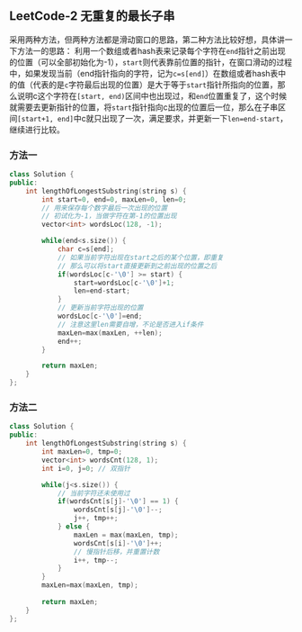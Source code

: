 ## LeetCode-2 无重复的最长子串

采用两种方法，但两种方法都是滑动窗口的思路，第二种方法比较好想，具体讲一下方法一的思路：
利用一个数组或者hash表来记录每个字符在`end`指针之前出现的位置（可以全部初始化为-1），`start`则代表靠前位置的指针，在窗口滑动的过程中，如果发现当前（end指针指向的字符，记为`c=s[end]`）在数组或者hash表中的值（代表的是`c`字符最后出现的位置）是大于等于`start`指针所指向的位置，那么说明c这个字符在`[start, end)`区间中也出现过，和`end`位置重复了，这个时候就需要去更新指针的位置，将`start`指针指向c出现的位置后一位，那么在子串区间`[start+1, end]`中c就只出现了一次，满足要求，并更新一下`len=end-start`，继续进行比较。


### 方法一
```cpp
class Solution {
public:
    int lengthOfLongestSubstring(string s) {
        int start=0, end=0, maxLen=0, len=0;
        // 用来保存每个数字最后一次出现的位置
        // 初试化为-1，当做字符在第-1的位置出现
        vector<int> wordsLoc(128, -1);

        while(end<s.size()) {
            char c=s[end];
            // 如果当前字符出现在start之后的某个位置，即重复
            // 那么可以将start直接更新到之前出现的位置之后
            if(wordsLoc[c-'\0'] >= start) {
                start=wordsLoc[c-'\0']+1;
                len=end-start;
            }
            // 更新当前字符出现的位置
            wordsLoc[c-'\0']=end;
            // 注意这里len需要自增，不论是否进入if条件
            maxLen=max(maxLen, ++len);
            end++;
        }

        return maxLen;
    }
};
```

### 方法二
```cpp
class Solution {
public:
    int lengthOfLongestSubstring(string s) {
        int maxLen=0, tmp=0;
        vector<int> wordsCnt(128, 1);
        int i=0, j=0; // 双指针

        while(j<s.size()) {
            // 当前字符还未使用过
            if(wordsCnt[s[j]-'\0'] == 1) {
                wordsCnt[s[j]-'\0']--;
                j++, tmp++;
            } else {
                maxLen = max(maxLen, tmp);
                wordsCnt[s[i]-'\0']++;
                // 慢指针后移，并重置计数
                i++, tmp--;
            }
        }
        maxLen=max(maxLen, tmp);
        
        return maxLen;
    }
};
```